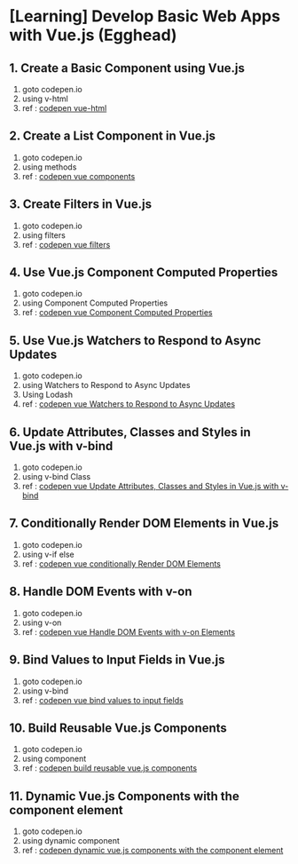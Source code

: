 # [Learning] Develop Basic Web Apps with Vue.js (Egghead)
 
## 1. Create a Basic Component using Vue.js

1. goto codepen.io
2. using v-html
3. ref : [codepen vue-html](https://codepen.io/artdvp/pen/GvpKwQ)

## 2. Create a List Component in Vue.js

1. goto codepen.io
2. using methods
3. ref : [codepen vue components](https://codepen.io/artdvp/pen/yoYLxa)

## 3. Create Filters in Vue.js

1. goto codepen.io
2. using filters
3. ref : [codepen vue filters](https://codepen.io/artdvp/pen/KvdKMK)

## 4. Use Vue.js Component Computed Properties

1. goto codepen.io
2. using Component Computed Properties
3. ref : [codepen vue Component Computed Properties](https://codepen.io/artdvp/pen/Bdoyjo)

## 5. Use Vue.js Watchers to Respond to Async Updates

1. goto codepen.io
2. using Watchers to Respond to Async Updates
3. Using Lodash
4. ref : [codepen vue Watchers to Respond to Async Updates](https://codepen.io/artdvp/pen/prjJrq)

## 6. Update Attributes, Classes and Styles in Vue.js with v-bind

1. goto codepen.io
2. using v-bind Class
3. ref : [codepen vue Update Attributes, Classes and Styles in Vue.js with v-bind](https://codepen.io/artdvp/pen/WEQvBm)

## 7. Conditionally Render DOM Elements in Vue.js

1. goto codepen.io
2. using v-if else
3. ref : [codepen vue conditionally Render DOM Elements](https://codepen.io/artdvp/pen/qXbNoX)

## 8. Handle DOM Events  with v-on

1. goto codepen.io
2. using v-on
3. ref : [codepen vue Handle DOM Events  with v-on Elements](https://codepen.io/artdvp/pen/MvKePy)

## 9. Bind Values to Input Fields in Vue.js

1. goto codepen.io
2. using v-bind
3. ref : [codepen vue bind values to input fields](https://codepen.io/artdvp/pen/ZxxrBz)

## 10. Build Reusable Vue.js Components

1. goto codepen.io
2. using component
3. ref : [codepen build reusable vue.js components](https://codepen.io/artdvp/pen/bvKEJR)

## 11. Dynamic Vue.js Components with the component element

1. goto codepen.io
2. using dynamic component
3. ref : [codepen dynamic vue.js components with the component element](https://codepen.io/artdvp/pen/EERKQa)

